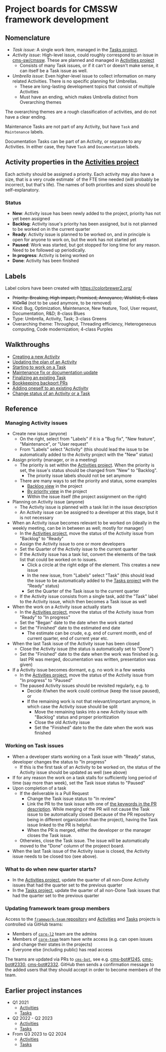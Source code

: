 # Project boards for CMSSW framework development

## Nomenclature

* *Task issue*: A single work item, managed in the [Tasks project](https://github.com/orgs/cms-sw/projects/10).
* *Activity issue*: High-level issue, could roughly correspond to an issue in [cms-sw/cmssw](https://github.com/cms-sw/cmssw/issues). These are planned and managed in [Activities project](https://github.com/orgs/cms-sw/projects/11)
  * Consists of many Task issues, or if it can't or doesn't make sense, it can itself be a Task issue as well.
* *Umbrella issue*: Even higher-level issue to collect information on many related Activities. There is no specific planning for Umbrellas.
  * These are long-lasting development topics that consist of multiple Activities
  * Must have an ending, which makes Umbrella distinct from Overarching themes

The overarching themes are a rough classification of activities, and do not have a clear ending.

Maintenance Tasks are not part of any Activity, but have `Task` and `Maintenance` labels.

Documentation Tasks can be part of an Activity, or separate to any Activities. In either case, they have `Task` and `Documentation` labels.

## Activity properties in the [Activities project](https://github.com/orgs/cms-sw/projects/11)

Each activity should be assigned a priority. Each activity may also
have a size, that is a very crude estimate` of the FTE time needed
(will probably be incorrect, but that's life). The names of both
priorities and sizes should be self-explanatory.

### Status

* **New**: Activity issue has been newly added to the project, priority has not yet been assigned
* **Backlog**: Activity issue's priority has been assigned, but is not planned to be worked on in the current quarter
* **Ready**: Activity issue is planned to be worked on, and in principle is open for anyone to work on, but the work has not started yet
* **Paused**: Work was started, but got stopped for long time for any reason. Need to be followed up periodically.
* **In progress**: Activity is being worked on
* **Done**: Activity has been finished

## Labels

Label colors have been created with https://colorbrewer2.org/

* ~~Priority: Breaking, High impact, Promised, Annoyance, Wishlist; 5-class YlOrRd~~ (not to be used anymore, to be removed)
* Kind: Bug, Optimization, Maintenance, New feature, Tool, User request, Documentation, R&D; 8-class Blues
* Type: Umbrella, Activity, Task; 3-class Greens
* Overarching theme: Throughput, Threading efficiency, Heterogeneous computing, Code modernization; 4-class Purples

## Walkthroughs

* [Creating a new Activity](New_activity.md)
* [Updating the plan of an Activity](Activity_plan_update.md)
* [Starting to work on a Task](Task_begin.md)
* [Maintenance fix or documentation update](Task_maintenance_documentation.md)
* [Finalizing an existing Task](Task_finish.md)
* [Bookkeeping backport PRs](Task_backport_pr.md)
* [Adding oneself to an existing Activity](Activity_add_oneself.md)
* [Change status of an Activity or a Task](Activity_task_change_status.md)

## Reference

### Managing Activity issues

* Create new issue (anyone)
  * On the right, select from "Labels" if it is a "Bug fix", "New feature", "Maintenance", or "User request"
  * From "Labels" select "Activity" (this should lead the issue to be automatically added to the Activity project with the "New" status)
* Assign priority (manager, or in a meeting)
  * The priority is set within the [Activities project](https://github.com/orgs/cms-sw/projects/11). When the priority is set, the issue's status should be changed from "New" to "Backlog". 
    * The priority issue labels should not be set anymore
  * There are many ways to set the priority and status, some examples
    * [Backlog view](https://github.com/orgs/cms-sw/projects/11/views/1) in the project
    * [By priority view](https://github.com/orgs/cms-sw/projects/11/views/2) in the project
    * Within the issue itself (the project assignment on the right)
* Planning on Activity issue (anyone)
  * The Activity issue is planned with a task list in the issue description
  * An Activity issue can be assigned to a developer at this stage, but it is not necessary
* When an Activity issue becomes relevant to be worked on (ideally in the weekly meeting, can be in between as well; mostly for manager)
  * In the [Activities project](https://github.com/orgs/cms-sw/projects/11), move the status of the Activity issue from "Backlog" to "Ready"
  * Assign the Activity issue to one or more developers
  * Set the Quarter of the Activity issue to the current quarter
  * If the Activity issue has a task list, convert the elements of the task list that could be worked on to issues.
    * Click a circle at the right edge of the element. This creates a new issue
    * In the new issue, from "Labels" select "Task" (this should lead the issue to be automatically added to the [Tasks project](https://github.com/orgs/cms-sw/projects/10) with the "Ready" status)
    * Set the Quarter of the Task issue to the current quarter
  * If the Activity issue consists from a single task, add the "Task" label to the Activity issue, which then becomes a Task issue as well
* When the work on a Activity issue actually starts
  * In the [Activities project](https://github.com/orgs/cms-sw/projects/11), move the status of the Activity issue from "Ready" to "In progress"
  * Set the "Began" date to the date when the work started
  * Set the "Finished" date to the estimated end date
    * The estimate can be crude, e.g. end of current month, end of current quarter, end of current year etc.
* When the last Task issue of the Activity issue has been closed
  * Close the Activity issue (the status is automatically set to "Done")
  * Set the "Finished" date to the date when the work was finished (e.g. last PR was merged, documentation was written, presentation was given)
* If a Activity issue becomes dormant, e.g. no work in a few weeks
  * In the [Activities project](https://github.com/orgs/cms-sw/projects/11), move the status of the Activity issue from "In progress" to "Paused"
  * The paused Activity issues should be revisited regularly, e.g. to
    * Decide if/when the work could continue (keep the issue paused), or
    * If the remaining work is not that relevant/important anymore, in which case the Activity issue should be split
      * Move the remaining tasks into a new Activity issue with "Backlog" status and proper prioritization
      * Close the old Activity issue
      * Set the "Finished" date to the the date when the work was finished

### Working on Task issues

* When a developer starts working on a Task issue with "Ready" status, developer changes the status to "In progress"
  * If this is the first task of an Activity to be worked on, the status of the Activity issue should be updated as well (see above)
* If for any reason the work on a task stalls for sufficiently long period of time (say more than week), set the Task issue status to "Paused"
* Upon completion of a task
  * If the deliverable is a Pull Request
    * Change the Task issue status to "In review"
    * Link the PR to the task issue with one of [the keywords in the PR description](https://docs.github.com/en/github/managing-your-work-on-github/linking-a-pull-request-to-an-issue#linking-a-pull-request-to-an-issue-using-a-keyword). While merging of the PR will not cause the Task issue to be automatically closed (because of the PR repository being in different organization than the project), having the Task issue linked to the PR is helpful.
    * When the PR is merged, either the developer or the manager closes the Task issue.
  * Otherwies, close the Task issue. The issue will be automatically moved to the "Done" column of the projeect board.
* When the last Task issue of the Activity issue is closed, the Activity issue needs to be closed too (see above).

### What to do when new quarter starts?

* In the [Activities project](https://github.com/orgs/cms-sw/projects/11), update the quarter of all non-Done Activity issues that had the quarter set to the previous quarter
* In the [Tasks project](https://github.com/orgs/cms-sw/projects/10), update the quarter of all non-Done Task issues that had the quarter set to the previous quarter

### Updating framework team group members

Access to the [`framework-team` repository](https://github.com/cms-sw/framework-team) and [Activities](https://github.com/orgs/cms-sw/projects/11) and [Tasks](https://github.com/orgs/cms-sw/projects/10) projects is controlled via GitHub teams:
* Members of [`core-l2`](https://github.com/orgs/cms-sw/teams/core-team) team are the admins
* Members of [`core-team`](https://github.com/orgs/cms-sw/teams/core-team) team have write access (e.g. can open issues and change their states in the projects)
* Everyone else (including public) has read access

The teams are updated via PRs to [`cms-bot`](https://github.com/cms-sw/cms-bot), see e.g. [cms-bot#1245](https://github.com/cms-sw/cms-bot/pull/1245), [cms-bot#2330](https://github.com/cms-sw/cms-bot/pull/2330), [cms-bot#2332](https://github.com/cms-sw/cms-bot/pull/2332). GitHub then sends a confirmation message to the added users that they should accept in order to become members of the team.

## Earlier project instances

* Q1 2021
  * [Activities](https://github.com/cms-sw/framework-team/projects/1)
  * [Tasks](https://github.com/cms-sw/framework-team/projects/2)
* Q2 2022 - Q2 2023
  * [Activities](https://github.com/cms-sw/framework-team/projects/4)
  * [Tasks](https://github.com/cms-sw/framework-team/projects/6)
* From Q3 2023 to Q2 2024
  * [Activities](https://github.com/users/makortel/projects/4)
  * [Tasks](https://github.com/users/makortel/projects/5)
